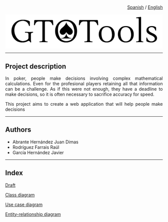 <div align="right">

<a href="README.md">Spanish</a> / <a href="README_en.md">English</a>

</div>

<div style="background: white">


<img src="doc/anteproyecto/img/Logo_prototipo.png">

</div>

<hr>

## Project description

<div align="justify">


In poker, people make decisions involving complex mathematical calculations. Even for the profesional players retaining all that information can be a challenge. As if this were not enough, they have a deadline to make decisions, so it is often necessary to sacrifice accuracy for speed.

This project aims to create a web application that will help people make decisions


</div>

</div>

<hr>

## Authors

- Abrante Hernández Juan Dimas 
- Rodríguez Farrais Raúl
- García Hernández Javier

<hr>

## Index

<a href="doc/anteproyecto/README.md"> Draft </a>

<a href="doc/diagrama_clases/README.md">Class diagram</a>

<a href="doc/diagrama_cu/README.md">Use case diagram</a>

<a href="doc/diagrama_entidad_relacion/README.md">Entity-relationship diagram</a>

